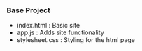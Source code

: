 ### Base Project
* index.html : Basic site
* app.js : Adds site functionality
* stylesheet.css : Styling for the html page
